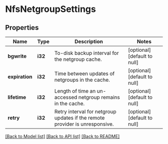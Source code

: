 # NfsNetgroupSettings

## Properties
Name | Type | Description | Notes
------------ | ------------- | ------------- | -------------
**bgwrite** | **i32** | To-disk backup interval for the netgroup cache. | [optional] [default to null]
**expiration** | **i32** | Time between updates of netgroups in the cache. | [optional] [default to null]
**lifetime** | **i32** | Length of time an un-accessed netgroup remains in the cache. | [optional] [default to null]
**retry** | **i32** | Retry interval for netgroup updates if the remote provider is unresponsive. | [optional] [default to null]

[[Back to Model list]](../README.md#documentation-for-models) [[Back to API list]](../README.md#documentation-for-api-endpoints) [[Back to README]](../README.md)


